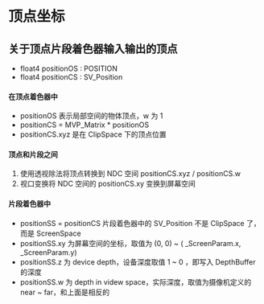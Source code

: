 # 顶点坐标

## 关于顶点片段着色器输入输出的顶点

- float4 positionOS : POSITION
- float4 positionCS : SV_Position

#### 在顶点着色器中

- positionOS 表示局部空间的物体顶点，w 为 1
- positionCS = MVP_Matrix * positionOS
- positionCS.xyz 是在 ClipSpace 下的顶点位置

#### 顶点和片段之间

1. 使用透视除法将顶点转换到 NDC 空间 positionCS.xyz / positionCS.w 
2. 视口变换将 NDC 空间的 positionCS.xy 变换到屏幕空间

#### 片段着色器中

- positionSS = positionCS 片段着色器中的 SV_Position 不是 ClipSpace 了，而是 ScreenSpace
- positionSS.xy 为屏幕空间的坐标，取值为 (0, 0) ~ ( _ScreenParam.x, _ScreenParam.y)
- positionSS.z 为 device depth，设备深度取值 1 ~ 0 ，即写入 DepthBuffer 的深度
- positionSS.w 为 depth in videw space，实际深度，取值为摄像机定义的 near ~ far，和上面是相反的